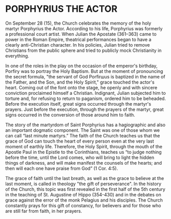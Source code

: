 # PORPHYRIUS THE ACTOR

On September 28 (15), the Church celebrates the memory of the holy martyr Porphyrius the Actor. According to his life, Porphyrius was formerly a professional court artist. When Julian the Apostate (361–363) came to power in the Roman Empire, theatrical performances began to have a clearly anti-Christian character. In his policies, Julian tried to remove Christians from the public sphere and tried to publicly mock Christianity in everything.

In one of the roles in the play on the occasion of the emperor's birthday, Porfiry was to portray the Holy Baptism. But at the moment of pronouncing the secret formula, "the servant of God Porfirшus is baptized in the name of the Father, and the Son, and the Holy Spirit," grace touched the actor's heart. Coming out of the font onto the stage, he openly and with sincere conviction proclaimed himself a Christian. Indignant, Julian subjected him to torture and, for refusing to return to paganism, ordered him to be beheaded. Before the execution itself, great signs occurred through the martyr's prayers. Just before the execution, through the prayers of the martyr, great signs occurred in the conversion of those around him to faith.

The story of the martyrdom of Saint Porphyrius has a hagiographic and also an important dogmatic component. The Saint was one of those whom we can call “last minute martyrs.” The faith of the Church teaches us that the grace of God can touch the heart of every person even at the very last moment of earthly life. Therefore, the Holy Spirit, through the mouth of the Apostle Paul in the Epistle to the Corinthians, teaches us “to judge nothing before the time, until the Lord comes, who will bring to light the hidden things of darkness, and will make manifest the counsels of the hearts; and then will each one have praise from God” (1 Cor. 4:5).

The grace of faith until the last breath, as well as the grace to believe at the last moment, is called in theology "the gift of perseverance". In the history of the Church, this topic was first revealed in the first half of the 5th century in the teaching of St. Augustine of Hippo (354-430) and in the debates on grace against the error of the monk Pelagius and his disciples. The Church constantly prays for this gift of constancy, for believers and for those who are still far from faith, in her prayers.
